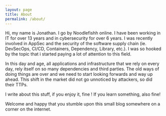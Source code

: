 ```yaml
---
layout: page
title: About
permalink: /about/
---
```


Hi, my name is Jonathan. I go by Noodlefishh online. I have been working in IT for over 13 years and in cybersecurity for over 6 years. I was recently involved in AppSec and the security of the software supply chain (ie. DevSecOps, CI/CD, Containers, Dependency, Library, etc.). I was so hooked by the topic that i started paying a lot of attention to this field. 

In this day and age, all applications and infrastructure that we rely on every day, rely itself on so many dependencies and third parties. The old ways of doing things are over and we need to start looking forwards and way up ahead. This shift in the market did not go unnoticed by attackers, so did their TTPs. 

I write about this stuff, if you enjoy it, fine ! If you learn something, also fine! 

Welcome and happy that you stumble upon this small blog somewhere on a corner on the internet. 


